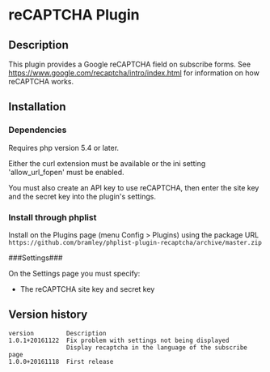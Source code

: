# reCAPTCHA Plugin #

## Description ##

This plugin provides a Google reCAPTCHA field on subscribe forms. See https://www.google.com/recaptcha/intro/index.html
for information on how reCAPTCHA works.

## Installation ##

### Dependencies ###

Requires php version 5.4 or later.

Either the curl extension must be available or the ini setting 'allow_url_fopen' must be enabled.

You must also create an API key to use reCAPTCHA, then enter the site key and the secret key into the plugin's settings.

### Install through phplist ###
Install on the Plugins page (menu Config > Plugins) using the package URL
`https://github.com/bramley/phplist-plugin-recaptcha/archive/master.zip`

###Settings###

On the Settings page you must specify:

* The reCAPTCHA site key and secret key


## Version history ##

    version         Description
    1.0.1+20161122  Fix problem with settings not being displayed
                    Display recaptcha in the language of the subscribe page
    1.0.0+20161118  First release
